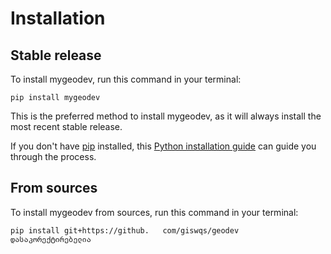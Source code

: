 # Installation

## Stable release

To install mygeodev, run this command in your terminal:

```
pip install mygeodev
```

This is the preferred method to install mygeodev, as it will always install the most recent stable release.

If you don't have [pip](https://pip.pypa.io) installed, this [Python installation guide](http://docs.python-guide.org/en/latest/starting/installation/) can guide you through the process.

## From sources

To install mygeodev from sources, run this command in your terminal:

```
pip install git+https://github.   com/giswqs/geodev   დასაკორექტირებელია
```
